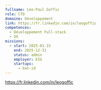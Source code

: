 ```yaml
---
fullname: Léo-Paul Goffic
role: CTO
domaine: Développement
link: https://fr.linkedin.com/in/leogoffic
competences:
  - Développement Full-stack
  - UX
missions:
  - start: 2025-01-15
    end: 2025-12-31
    status: admin
    employer: EIG
    startups:
      - bat-id
---
```

https://fr.linkedin.com/in/leogoffic